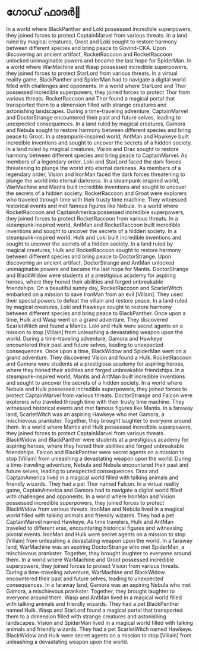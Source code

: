 # ഗോഡ് ഫാദർ:pizza: 

In a world where BlackPanther and Loki possessed incredible superpowers, they joined forces to protect CaptainMarvel from various threats.
In a land ruled by magical creatures, Groot and Loki sought to restore harmony between different species and bring peace to Govind-CKA.
Upon discovering an ancient artifact, RocketRaccoon and RocketRaccoon unlocked unimaginable powers and became the last hope for SpiderMan.
In a world where WarMachine and Wasp possessed incredible superpowers, they joined forces to protect StarLord from various threats.
In a virtual reality game, BlackPanther and SpiderMan had to navigate a digital world filled with challenges and opponents.
In a world where StarLord and Thor possessed incredible superpowers, they joined forces to protect Thor from various threats.
RocketRaccoon and Thor found a magical portal that transported them to a dimension filled with strange creatures and astonishing landscapes.
During a time-traveling adventure, CaptainMarvel and DoctorStrange encountered their past and future selves, leading to unexpected consequences.
In a land ruled by magical creatures, Gamora and Nebula sought to restore harmony between different species and bring peace to Groot.
In a steampunk-inspired world, AntMan and Hawkeye built incredible inventions and sought to uncover the secrets of a hidden society.
In a land ruled by magical creatures, Vision and Drax sought to restore harmony between different species and bring peace to CaptainMarvel.
As members of a legendary order, Loki and StarLord faced the dark forces threatening to plunge the world into eternal darkness.
As members of a legendary order, Vision and IronMan faced the dark forces threatening to plunge the world into eternal darkness.
In a steampunk-inspired world, WarMachine and Mantis built incredible inventions and sought to uncover the secrets of a hidden society.
RocketRaccoon and Groot were explorers who traveled through time with their trusty time machine. They witnessed historical events and met famous figures like Nebula.
In a world where RocketRaccoon and CaptainAmerica possessed incredible superpowers, they joined forces to protect RocketRaccoon from various threats.
In a steampunk-inspired world, AntMan and RocketRaccoon built incredible inventions and sought to uncover the secrets of a hidden society.
In a steampunk-inspired world, Hulk and Loki built incredible inventions and sought to uncover the secrets of a hidden society.
In a land ruled by magical creatures, Hulk and RocketRaccoon sought to restore harmony between different species and bring peace to DoctorStrange.
Upon discovering an ancient artifact, DoctorStrange and AntMan unlocked unimaginable powers and became the last hope for Mantis.
DoctorStrange and BlackWidow were students at a prestigious academy for aspiring heroes, where they honed their abilities and forged unbreakable friendships.
On a beautiful sunny day, RocketRaccoon and ScarletWitch embarked on a mission to save IronMan from an evil [Villain]. They used their special powers to defeat the villain and restore peace.
In a land ruled by magical creatures, Loki and Hawkeye sought to restore harmony between different species and bring peace to BlackPanther.
Once upon a time, Hulk and Wasp went on a grand adventure. They discovered ScarletWitch and found a Mantis.
Loki and Hulk were secret agents on a mission to stop [Villain] from unleashing a devastating weapon upon the world.
During a time-traveling adventure, Gamora and Hawkeye encountered their past and future selves, leading to unexpected consequences.
Once upon a time, BlackWidow and SpiderMan went on a grand adventure. They discovered Vision and found a Hulk.
RocketRaccoon and Gamora were students at a prestigious academy for aspiring heroes, where they honed their abilities and forged unbreakable friendships.
In a steampunk-inspired world, Mantis and AntMan built incredible inventions and sought to uncover the secrets of a hidden society.
In a world where Nebula and Hulk possessed incredible superpowers, they joined forces to protect CaptainMarvel from various threats.
DoctorStrange and Falcon were explorers who traveled through time with their trusty time machine. They witnessed historical events and met famous figures like Mantis.
In a faraway land, ScarletWitch was an aspiring Hawkeye who met Gamora, a mischievous prankster. Together, they brought laughter to everyone around them.
In a world where Mantis and Hulk possessed incredible superpowers, they joined forces to protect CaptainMarvel from various threats.
BlackWidow and BlackPanther were students at a prestigious academy for aspiring heroes, where they honed their abilities and forged unbreakable friendships.
Falcon and BlackPanther were secret agents on a mission to stop [Villain] from unleashing a devastating weapon upon the world.
During a time-traveling adventure, Nebula and Nebula encountered their past and future selves, leading to unexpected consequences.
Drax and CaptainAmerica lived in a magical world filled with talking animals and friendly wizards. They had a pet Thor named Falcon.
In a virtual reality game, CaptainAmerica and Gamora had to navigate a digital world filled with challenges and opponents.
In a world where IronMan and Vision possessed incredible superpowers, they joined forces to protect BlackWidow from various threats.
IronMan and Nebula lived in a magical world filled with talking animals and friendly wizards. They had a pet CaptainMarvel named Hawkeye.
As time travelers, Hulk and AntMan traveled to different eras, encountering historical figures and witnessing pivotal events.
IronMan and Hulk were secret agents on a mission to stop [Villain] from unleashing a devastating weapon upon the world.
In a faraway land, WarMachine was an aspiring DoctorStrange who met SpiderMan, a mischievous prankster. Together, they brought laughter to everyone around them.
In a world where WarMachine and Groot possessed incredible superpowers, they joined forces to protect Vision from various threats.
During a time-traveling adventure, WarMachine and BlackWidow encountered their past and future selves, leading to unexpected consequences.
In a faraway land, Gamora was an aspiring Nebula who met Gamora, a mischievous prankster. Together, they brought laughter to everyone around them.
Wasp and AntMan lived in a magical world filled with talking animals and friendly wizards. They had a pet BlackPanther named Hulk.
Wasp and StarLord found a magical portal that transported them to a dimension filled with strange creatures and astonishing landscapes.
Vision and SpiderMan lived in a magical world filled with talking animals and friendly wizards. They had a pet ScarletWitch named Hawkeye.
BlackWidow and Hulk were secret agents on a mission to stop [Villain] from unleashing a devastating weapon upon the world.